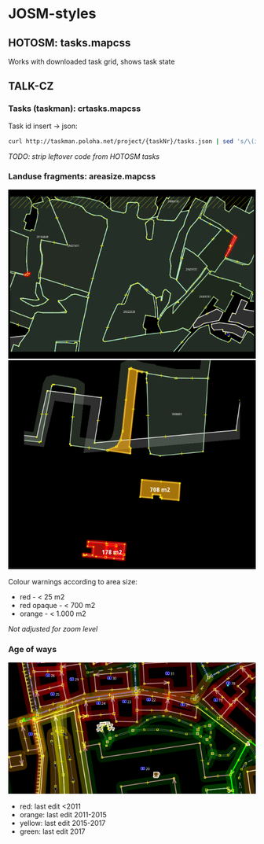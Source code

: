 # JOSM-styles

## HOTOSM: tasks.mapcss

Works with downloaded task grid, shows task state


## TALK-CZ

### Tasks (taskman): crtasks.mapcss


Task id insert -> json:
```bash
curl http://taskman.poloha.net/project/{taskNr}/tasks.json | sed 's/\(id["]: *\)\([0-9]\+\)\(,\s\+[^{]*[{]\)/\1\2\3\"task\"\: \2, /g' > tasks.json
```
_TODO: strip leftover code from HOTOSM tasks_
<br>

### Landuse fragments: areasize.mapcss

![2018-01-23_213937.png](pic/2018-01-23_213937.png "Zoomed out")
![2018-01-23_213827.png](pic/2018-01-23_213827.png "Zoomed in")

Colour warnings according to area size:

* red - < 25 m2
* red opaque - < 700 m2
* orange - < 1.000 m2

_Not adjusted for zoom level_
<br>
### Age of ways

![2018-03-09_145218.png](pic/2018-03-09_145218.png "Age of ways")
* red: last edit <2011
* orange: last edit 2011-2015
* yellow: last edit 2015-2017
* green: last edit 2017

